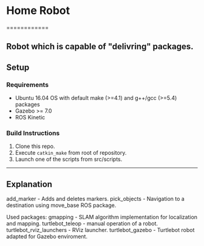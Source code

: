 # Home Robot
============

Robot which is capable of "delivring" packages.
---

## Setup
### Requirements
* Ubuntu 16.04 OS with default make (>=4.1) and g++/gcc (>=5.4) packages
* Gazebo >= 7.0
* ROS Kinetic

### Build Instructions

1. Clone this repo.
2. Execute `catkin_make` from root of repository.
3. Launch one of the scripts from src/scripts.

---

## Explanation
add_marker - Adds and deletes markers.
pick_objects - Navigation to a destination using move_base ROS package.

Used packages:
gmapping - SLAM algorithm implementation for localization and mapping.
turtlebot_teleop - manual operation of a robot.
turtlebot_rviz_launchers - RViz launcher.
turtlebot_gazebo - Turtlebot robot adapted for Gazebo enviroment.

